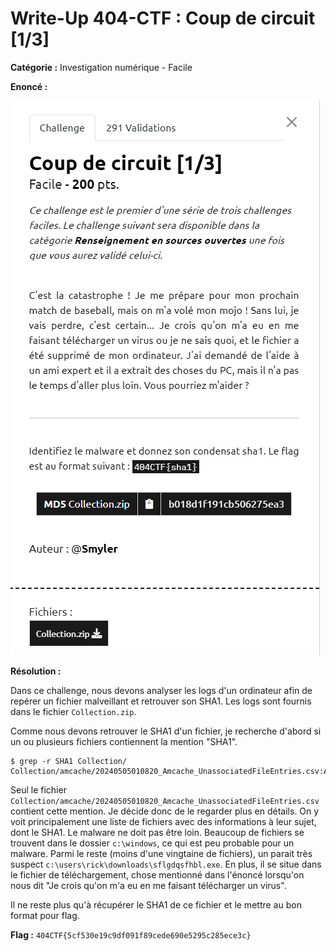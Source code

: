 # Write-Up 404-CTF : Coup de circuit [1/3]

__Catégorie :__ Investigation numérique - Facile

**Enoncé :**

![Enoncé](images/enonce.png)

**Résolution :**

Dans ce challenge, nous devons analyser les logs d'un ordinateur afin de repérer un fichier malveillant et retrouver son SHA1. Les logs sont fournis dans le fichier `Collection.zip`.

Comme nous devons retrouver le SHA1 d'un fichier, je recherche d'abord si un ou plusieurs fichiers contiennent la mention "SHA1".

```
$ grep -r SHA1 Collection/
Collection/amcache/20240505010820_Amcache_UnassociatedFileEntries.csv:ApplicationName,ProgramId,FileKeyLastWriteTimestamp,SHA1,IsOsComponent,FullPath,Name,FileExtension,LinkDate,ProductName,Size,Version,ProductVersion,LongPathHash,BinaryType,IsPeFile,BinFileVersion,BinProductVersion,Usn,Language,Description
```

Seul le fichier `Collection/amcache/20240505010820_Amcache_UnassociatedFileEntries.csv` contient cette mention. Je décide donc de le regarder plus en détails. On y voit principalement une liste de fichiers avec des informations à leur sujet, dont le SHA1. Le malware ne doit pas être loin. Beaucoup de fichiers se trouvent dans le dossier `c:\windows`, ce qui est peu probable pour un malware. Parmi le reste (moins d'une vingtaine de fichiers), un parait très suspect `c:\users\rick\downloads\sflgdqsfhbl.exe`. En plus, il se situe dans le fichier de téléchargement, chose mentionné dans l'énoncé lorsqu'on nous dit "Je crois qu'on m'a eu en me faisant télécharger un virus".

Il ne reste plus qu'à récupérer le SHA1 de ce fichier et le mettre au bon format pour flag.

**Flag :** `404CTF{5cf530e19c9df091f89cede690e5295c285ece3c}`
